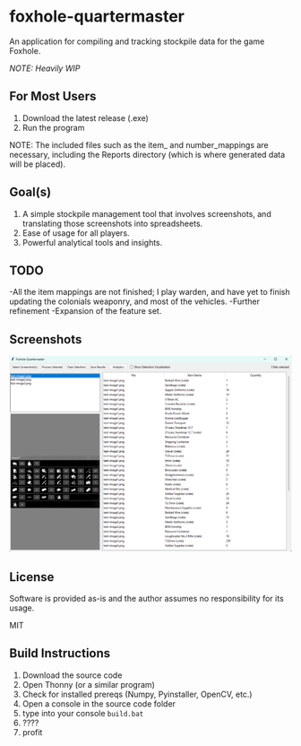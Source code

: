 # foxhole-quartermaster
An application for compiling and tracking stockpile data for the game Foxhole.

*NOTE: Heavily WIP*

## For Most Users

1) Download the latest release (.exe)
2) Run the program

NOTE: The included files such as the item_ and number_mappings are necessary, including the Reports directory (which is where generated data will be placed).

## Goal(s)

1) A simple stockpile management tool that involves screenshots, and translating those screenshots into spreadsheets.
2) Ease of usage for all players.
3) Powerful analytical tools and insights.

## TODO

-All the item mappings are not finished; I play warden, and have yet to finish updating the colonials weaponry, and most of the vehicles.
-Further refinement
-Expansion of the feature set.

## Screenshots

![The current GUI](sample1.png)

## License

Software is provided as-is and the author assumes no responsibility for its usage.

MIT

## Build Instructions

1) Download the source code
2) Open Thonny (or a similar program)
3) Check for installed prereqs (Numpy, Pyinstaller, OpenCV, etc.)
4) Open a console in the source code folder
5) type into your console `build.bat`
6) ????
7) profit
